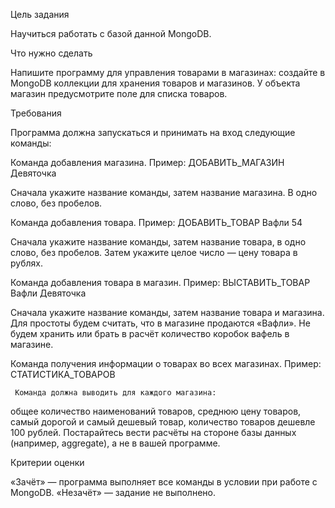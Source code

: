 Цель задания

Научиться работать с базой данной MongoDB.

Что нужно сделать

Напишите программу для управления товарами в магазинах: создайте в MongoDB коллекции для хранения товаров и магазинов. У объекта магазин предусмотрите поле для списка товаров.

Требования

Программа должна запускаться и принимать на вход следующие команды:

Команда добавления магазина.
Пример: ДОБАВИТЬ_МАГАЗИН Девяточка

Сначала укажите название команды, затем название магазина. В одно слово, без пробелов.

 

Команда добавления товара. 
Пример: ДОБАВИТЬ_ТОВАР Вафли 54

Сначала укажите название команды, затем название товара, в одно слово, без пробелов. Затем укажите целое число — цену товара в рублях.

 

Команда добавления товара в магазин.
Пример: ВЫСТАВИТЬ_ТОВАР Вафли Девяточка

Сначала укажите название команды, затем название товара и магазина. Для простоты будем считать, что в магазине продаются «Вафли». Не будем хранить или брать в расчёт количество коробок вафель в магазине.

 

Команда получения информации о товарах во всех магазинах.
Пример: СТАТИСТИКА_ТОВАРОВ

     Команда должна выводить для каждого магазина:

общее количество наименований товаров,
среднюю цену товаров,
самый дорогой и самый дешевый товар,
количество товаров дешевле 100 рублей.
Постарайтесь вести расчёты на стороне базы данных (например, aggregate), а не в вашей программе.



Критерии оценки

«Зачёт» — программа выполняет все команды в условии при работе с MongoDB.
«Незачёт» — задание не выполнено.